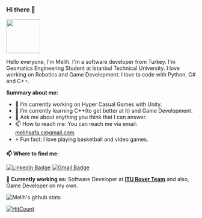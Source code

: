 ### Hi there 👋

<img src="https://media.giphy.com/media/X5TVGmA2mpfmo/giphy.gif" width="90px"></h2>

Hello everyone, I'm Melih. I'm a software developer from Turkey. I'm Geomatics Engineering Student at Istanbul Technical University. I love working on Robotics and Game Development. I love to code with Python, C# and C++.

**Summary about me:**

- 🔭 I’m currently working on Hyper Casual Games with Unity.
- 🌱 I’m currently learning C++(to get better at it) and Game Development.
- 💬 Ask me about anything you think that I can answer.
- 📫 How to reach me: You can reach me via email: melihsafa.c@gmail.com
- ⚡ Fun fact: I love playing basketball and video games.

**📫 Where to find me:** 

[![Linkedin Badge](https://img.shields.io/badge/-melihsafacelik-blue?style=flat-square&logo=Linkedin&logoColor=white&link=https://www.linkedin.com/in/melihsafacelik/)](https://www.linkedin.com/in/melihsafacelik/) 
[![Gmail Badge](https://img.shields.io/badge/-melihsafa.c@gmail.com-c14438?style=flat-square&logo=Gmail&logoColor=white&link=mailto:melihsafa.c@gmail.com)](mailto:melihsafa.c@gmail.com)

**💼 Currently working as:** Software Developer at <a href="https://www.rover.itu.edu.tr/" target="_blank"><b>ITU Rover Team</b></a> and also, Game Developer on my own.

![Melih's github stats](https://github-readme-stats.vercel.app/api?username=MelihCelik00&show_icons=true&line_height=30)

[![HitCount](http://hits.dwyl.com/MelihCelik00/MelihCelik00.svg)](http://hits.dwyl.com/MelihCelik00/MelihCelik00)
